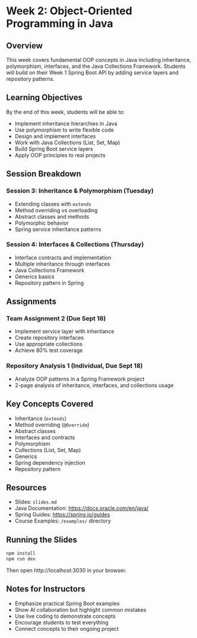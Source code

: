 # Week 2: Object-Oriented Programming in Java

## Overview
This week covers fundamental OOP concepts in Java including inheritance, polymorphism, interfaces, and the Java Collections Framework. Students will build on their Week 1 Spring Boot API by adding service layers and repository patterns.

## Learning Objectives
By the end of this week, students will be able to:
- Implement inheritance hierarchies in Java
- Use polymorphism to write flexible code
- Design and implement interfaces
- Work with Java Collections (List, Set, Map)
- Build Spring Boot service layers
- Apply OOP principles to real projects

## Session Breakdown

### Session 3: Inheritance & Polymorphism (Tuesday)
- Extending classes with `extends`
- Method overriding vs overloading
- Abstract classes and methods
- Polymorphic behavior
- Spring service inheritance patterns

### Session 4: Interfaces & Collections (Thursday)
- Interface contracts and implementation
- Multiple inheritance through interfaces
- Java Collections Framework
- Generics basics
- Repository pattern in Spring

## Assignments

### Team Assignment 2 (Due Sept 18)
- Implement service layer with inheritance
- Create repository interfaces
- Use appropriate collections
- Achieve 80% test coverage

### Repository Analysis 1 (Individual, Due Sept 18)
- Analyze OOP patterns in a Spring Framework project
- 2-page analysis of inheritance, interfaces, and collections usage

## Key Concepts Covered
- Inheritance (`extends`)
- Method overriding (`@Override`)
- Abstract classes
- Interfaces and contracts
- Polymorphism
- Collections (List, Set, Map)
- Generics
- Spring dependency injection
- Repository pattern

## Resources
- Slides: `slides.md`
- Java Documentation: https://docs.oracle.com/en/java/
- Spring Guides: https://spring.io/guides
- Course Examples: `/examples/` directory

## Running the Slides
```bash
npm install
npm run dev
```

Then open http://localhost:3030 in your browser.

## Notes for Instructors
- Emphasize practical Spring Boot examples
- Show AI collaboration but highlight common mistakes
- Use live coding to demonstrate concepts
- Encourage students to test everything
- Connect concepts to their ongoing project